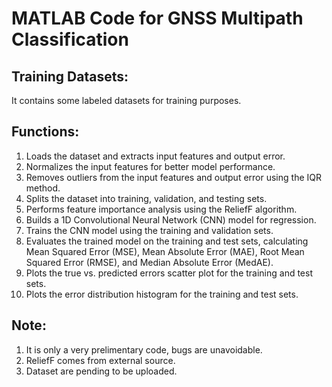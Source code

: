# MATLAB Code for GNSS Multipath Classification
## Training Datasets:
It contains some labeled datasets for training purposes.
## Functions:
1. Loads the dataset and extracts input features and output error.
2. Normalizes the input features for better model performance.
3. Removes outliers from the input features and output error using the IQR method.
4. Splits the dataset into training, validation, and testing sets.
5. Performs feature importance analysis using the ReliefF algorithm.
6. Builds a 1D Convolutional Neural Network (CNN) model for regression.
7. Trains the CNN model using the training and validation sets.
8. Evaluates the trained model on the training and test sets, calculating Mean Squared Error (MSE), Mean Absolute Error (MAE), Root Mean Squared Error (RMSE), and Median Absolute Error (MedAE).
9. Plots the true vs. predicted errors scatter plot for the training and test sets.
10. Plots the error distribution histogram for the training and test sets.

## Note:
1. It is only a very prelimentary code, bugs are unavoidable.
2. ReliefF comes from external source.
3. Dataset are pending to be uploaded.
